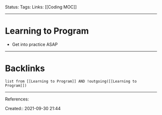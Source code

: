 Status: 
Tags: 
Links: [[Coding MOC]]
___
# Learning to Program
- Get into practice ASAP
___
# Backlinks
```dataview
list from [[Learning to Program]] AND !outgoing([[Learning to Program]])
```
___
References:

Created:: 2021-09-30 21:44
